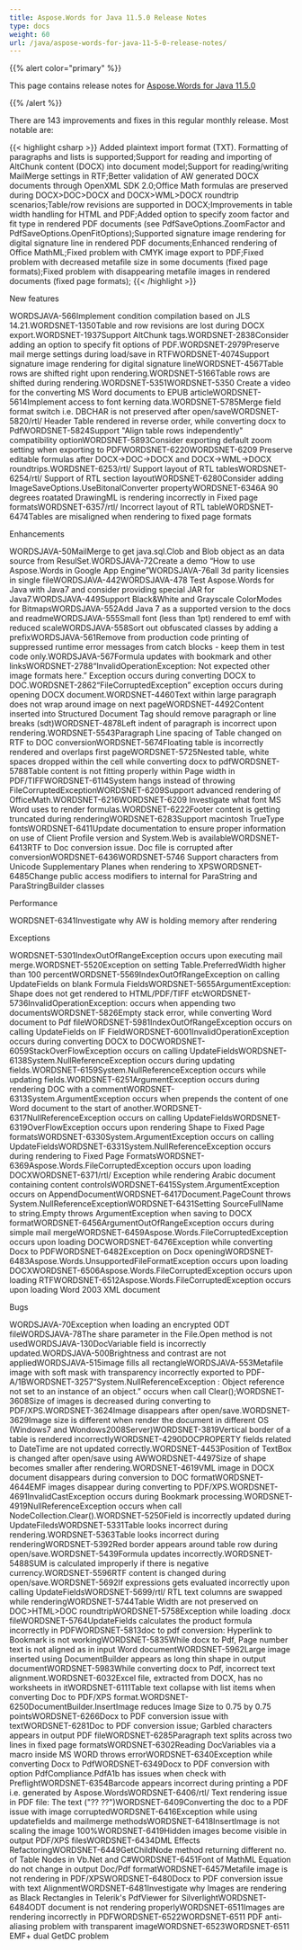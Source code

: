 ```yaml
---
title: Aspose.Words for Java 11.5.0 Release Notes
type: docs
weight: 60
url: /java/aspose-words-for-java-11-5-0-release-notes/
---
```


{{% alert color="primary" %}} 

This page contains release notes for [Aspose.Words for Java 11.5.0](http://www.aspose.com/downloads/words/java/new-releases/aspose.words-for-java-11.5.0/)

{{% /alert %}} 

There are 143 improvements and fixes in this regular monthly release. Most notable are: 

{{< highlight csharp >}}
Added plaintext import format (TXT). Formatting of paragraphs and lists is supported;Support for reading and importing of AltChunk content (DOCX) into document model;Support for reading/writing MailMerge settings in RTF;Better validation of AW generated DOCX documents through OpenXML SDK 2.0;Office Math formulas are preserved during DOCX&gt;DOC&gt;DOCX and DOCX&gt;WML&gt;DOCX roundtrip scenarios;Table/row revisions are supported in DOCX;Improvements in table width handling for HTML and PDF;Added option to specify zoom factor and fit type in rendered PDF documents (see PdfSaveOptions.ZoomFactor and PdfSaveOptions.OpenFitOptions);Supported signature image rendering for digital signature line in rendered PDF documents;Enhanced rendering of Office MathML;Fixed problem with CMYK image export to PDF;Fixed problem with decreased metafile size in some documents (fixed page formats);Fixed problem with disappearing metafile images in rendered documents (fixed page formats); 
{{< /highlight >}}

New features 

WORDSJAVA-566Implement condition compilation
based on JLS 14.21.WORDSNET-1350Table and row revisions are lost during DOCX export.WORDSNET-1937Support AltChunk tags.WORDSNET-2838Consider adding an option to specify fit options of PDF.WORDSNET-2979Preserve mail merge settings during load/save in RTFWORDSNET-4074Support signature image rendering for digital signature lineWORDSNET-4567Table rows are shifted right upon rendering.WORDSNET-5166Table rows are shifted during rendering.WORDSNET-5351WORDSNET-5350 Create a video for the converting MS Word
documents to EPUB articleWORDSNET-5614Implement access to font kerning data.WORDSNET-5785Merge field format switch i.e. DBCHAR is not preserved after
open/saveWORDSNET-5820/rtl/ Header Table rendered in reverse order, while converting
docx to PdfWORDSNET-5824Support "Align table rows independently"
compatibility optionWORDSNET-5893Consider exporting default zoom setting when exporting to PDFWORDSNET-6220WORDSNET-6209 Preserve editable formulas after
DOCX->DOC->DOCX and DOCX->WML->DOCX roundtrips.WORDSNET-6253/rtl/ Support layout of RTL tablesWORDSNET-6254/rtl/ Support of RTL section layoutWORDSNET-6280Consider adding ImageSaveOptions.UseBitonalConverter propertyWORDSNET-6346A 90 degrees roatated DrawingML is rendering incorrectly in
Fixed page formatsWORDSNET-6357/rtl/ Incorrect layout of RTL tableWORDSNET-6474Tables are misaligned when rendering to fixed page formats 

Enhancements 

WORDSJAVA-50MailMerge to get java.sql.Clob
and Blob object as an data source from ResulSet.WORDSJAVA-72Create a demo “How to use Aspose.Words in Google App Engine”WORDSJAVA-76all 3d parity licensies in single fileWORDSJAVA-442WORDSJAVA-478 Test Aspose.Words for Java with Java7 and
consider providing special JAR for Java7.WORDSJAVA-449Support Black&White and Grayscale ColorModes for BitmapsWORDSJAVA-552Add Java 7 as a supported version to the docs and readmeWORDSJAVA-555Small font (less than 1pt) rendered to emf with reduced scaleWORDSJAVA-558Sort out obfuscated classes by adding a prefixWORDSJAVA-561Remove from production code printing of suppressed runtime
error messages from catch blocks - keep them in test code only.WORDSJAVA-567Formula updates with bookmark and other linksWORDSNET-2788“InvalidOperationException: Not expected other image formats
here.” Exception occurs during converting DOCX to DOC.WORDSNET-2862“FileCorruptedException” exception occurs during opening DOCX
document.WORDSNET-4460Text within large paragraph does not wrap around image on next
pageWORDSNET-4492Content inserted into Structured Document Tag should remove
paragraph or line breaks (sdt)WORDSNET-4878Left indent of paragraph is incorrect upon rendering.WORDSNET-5543Paragraph Line spacing of Table changed on RTF to DOC
conversionWORDSNET-5674Floating table is incorrectly rendered and overlaps first pageWORDSNET-5725Nested table, white spaces dropped within the cell while
converting docx to pdfWORDSNET-5788Table content is not fitting properly within Page width in
PDF/TIFFWORDSNET-6114System hangs instead of throwing FileCorruptedExceptionWORDSNET-6209Support advanced rendering of OfficeMath.WORDSNET-6216WORDSNET-6209 Investigate what font MS Word uses to render
formulas.WORDSNET-6222Footer content is getting truncated during renderingWORDSNET-6283Support macintosh TrueType fontsWORDSNET-6411Update documentation to ensure proper information on use of
Client Profile version and System.Web is availableWORDSNET-6413RTF to Doc conversion issue. Doc file is corrupted after
conversionWORDSNET-6436WORDSNET-5746 Support characters from Unicode Supplementary
Planes when rendering to XPSWORDSNET-6485Change public access modifiers to internal for ParaString and
ParaStringBuilder classes 

Performance 

WORDSNET-6341Investigate why AW is holding
memory after rendering 

Exceptions 

WORDSNET-5301IndexOutOfRangeException occurs
upon executing mail merge.WORDSNET-5520Exception on setting Table.PreferredWidth higher than 100
percentWORDSNET-5569IndexOutOfRangeException on calling UpdateFields on blank
Formula FieldsWORDSNET-5655ArgumentException: Shape does not get rendered to
HTML/PDF/TIFF etcWORDSNET-5736InvalidOperationException: occurs when appending two documentsWORDSNET-5826Empty stack error, while converting Word document to Pdf fileWORDSNET-5981IndexOutOfRangeException occurs on calling UpdateFields on IF
FieldWORDSNET-6001InvalidOperationException occurs during converting DOCX to DOCWORDSNET-6059StackOverFlowException occurs on calling UpdateFieldsWORDSNET-6138System.NullReferenceException occurs during updating fields.WORDSNET-6159System.NullReferenceException occurs while updating fields.WORDSNET-6251ArgumentException occurs during rendering DOC with a commentWORDSNET-6313System.ArgumentException occurs when prepends the content of
one Word document to the start of another.WORDSNET-6317NullReferenceException occurs on calling UpdateFieldsWORDSNET-6319OverFlowException occurs upon rendering Shape to Fixed Page
formatsWORDSNET-6330System.ArgumentException occurs on calling UpdateFieldsWORDSNET-6331System.NullReferenceException occurs during rendering to Fixed
Page FormatsWORDSNET-6369Aspose.Words.FileCorruptedException occurs upon loading DOCXWORDSNET-6371/rtl/ Exception while rendering Arabic document containing
content controlsWORDSNET-6415System.ArgumentException occurs on AppendDocumentWORDSNET-6417Document.PageCount throws System.NullReferenceExceptionWORDSNET-6431Setting SourceFullName to string.Empty throws
ArgumentException when saving to DOCX formatWORDSNET-6456ArgumentOutOfRangeException occurs during simple mail mergeWORDSNET-6459Aspose.Words.FileCorruptedException occurs upon loading DOCWORDSNET-6476Exception while converting Docx to PDFWORDSNET-6482Exception on Docx openingWORDSNET-6483Aspose.Words.UnsupportedFileFormatException occurs upon
loading DOCXWORDSNET-6506Aspose.Words.FileCorruptedException occurs upon loading RTFWORDSNET-6512Aspose.Words.FileCorruptedException occurs upon loading Word
2003 XML document 

Bugs 

WORDSJAVA-70Exception when loading an
encrypted ODT fileWORDSJAVA-78The share parameter in the File.Open method is not usedWORDSJAVA-130DocVariable field is incorrectly updated.WORDSJAVA-500Brightness and contrast are not appliedWORDSJAVA-515image fills all rectangleWORDSJAVA-553Metafile image with soft mask with transparency incorrectly
exported to PDF-A/1BWORDSNET-3257“System.NullReferenceException : Object reference not set to
an instance of an object.” occurs when call Clear();WORDSNET-3608Size of images is decreased during converting to PDF/XPS.WORDSNET-3624Image disappears after open/save.WORDSNET-3629Image size is different when render the document in different
OS (Windows7 and Wondows2008Server)WORDSNET-3819Vertical border of a table is rendered incorrectlyWORDSNET-4290DOCPROPERTY fields related to DateTime are not updated
correctly.WORDSNET-4453Position of TextBox is changed after open/save using AWWORDSNET-4497Size of shape becomes smaller after rendering.WORDSNET-4619VML image in DOCX document disappears during conversion to DOC
formatWORDSNET-4644EMF images disappear during converting to PDF/XPS.WORDSNET-4691InvalidCastException occurs during Bookmark processing.WORDSNET-4919NullReferenceException occurs when call
NodeCollection.Clear().WORDSNET-5250Field is incorrectly updated during UpdateFiledsWORDSNET-5331Table looks incorrect during rendering.WORDSNET-5363Table looks incorrect during renderingWORDSNET-5392Red border appears around table row during open/save.WORDSNET-5439Formula updates incorrectly.WORDSNET-5488SUM is calculated improperly if there is negative currency.WORDSNET-5596RTF content is changed during open/save.WORDSNET-5692If expressions gets evaluated incorrectly upon calling
UpdateFieldsWORDSNET-5699/rtl/ RTL text columns are swapped while renderingWORDSNET-5744Table Width are not preserved on DOC>HTML>DOC roundtripWORDSNET-5758Exception while loading .docx fileWORDSNET-5764UpdateFields calculates the product formula incorrectly in PDFWORDSNET-5813doc to pdf conversion: Hyperlink to Bookmark is not workingWORDSNET-5835While docx to Pdf, Page number text is not aligned as in input
Word documentWORDSNET-5962Large image inserted using DocumentBuilder appears as long
thin shape in output documentWORDSNET-5983While converting docx to Pdf, incorrect text alignment.WORDSNET-6032Excel file, extracted from DOCX, has no worksheets in itWORDSNET-6111Table text collapse with list items when converting Doc to
PDF/XPS format.WORDSNET-6250DocumentBuilder.InsertImage reduces Image Size to 0.75 by 0.75
pointsWORDSNET-6266Docx to PDF conversion issue with textWORDSNET-6281Doc to PDF conversion issue; Garbled characters appears in
output PDF fileWORDSNET-6285Paragraph text splits across two lines in fixed page formatsWORDSNET-6302Reading DocVariables via a macro inside MS WORD throws errorWORDSNET-6340Exception while converting Docx to PdfWORDSNET-6349Docx to PDF conversion with option PdfCompliance.PdfA1b has
issues when check with PreflightWORDSNET-6354Barcode appears incorrect during printing a PDF i.e. generated
by Aspose.WordsWORDSNET-6406/rtl/ Text rendering issue in PDF file: The text ("??
??")WORDSNET-6409Converting the doc to a PDF issue with image corruptedWORDSNET-6416Exception while using updatefields and mailmerge methodsWORDSNET-6418InsertImage is not scaling the image 100%WORDSNET-6419Hidden images become visible in output PDF/XPS filesWORDSNET-6434DML Effects RefactoringWORDSNET-6449GetChildNode method returning different no. of Table Nodes in
Vb.Net and C#WORDSNET-6451Font of MathML Equation do not change in output Doc/Pdf formatWORDSNET-6457Metafile image is not rendering in PDF/XPSWORDSNET-6480Docx to PDF conversion issue with text AlignmentWORDSNET-6481Investigate why Images are rendering as Black Rectangles in
Telerik's PdfViewer for SilverlightWORDSNET-6484ODT document is not rendering properlyWORDSNET-6511Images are rendering incorrectly in PDFWORDSNET-6522WORDSNET-6511 PDF anti-aliasing problem with transparent imageWORDSNET-6523WORDSNET-6511 EMF+ dual GetDC problem 
